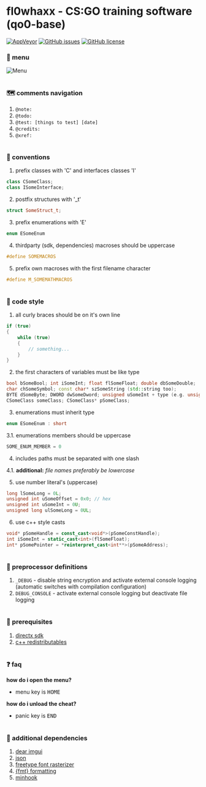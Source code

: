 # fl0whaxx - CS:GO training software (qo0-base)

[![AppVeyor](https://img.shields.io/appveyor/build/rollraw/qo0-base?color=blueviolet&logo=appveyor&logoColor=white&logoWidth=10)](https://ci.appveyor.com/project/rollraw/qo0-base)
[![GitHub issues](https://img.shields.io/github/issues/rollraw/qo0-base?color=blueviolet)](https://github.com/rollraw/qo0-base/issues)
[![GitHub license](https://img.shields.io/github/license/rollraw/qo0-base?color=blueviolet)](https://github.com/rollraw/qo0-base/blob/master/LICENSE)

### :space_invader: menu
![Menu](https://i.imgur.com/yoEf96z.png)

#

### :world_map: comments navigation
1. `@note:`
2. `@todo:`
3. `@test: [things to test] [date]`
4. `@credits:`
5. `@xref:`

#

### :test_tube: conventions
1. prefix classes with 'C' and interfaces classes 'I'
```cpp
class CSomeClass;
class ISomeInterface;
```

2. postfix structures with '_t'
```cpp
struct SomeStruct_t;
```

3. prefix enumerations with 'E'
```cpp
enum ESomeEnum
```

4. thirdparty (sdk, dependencies) macroses should be uppercase
```cpp
#define SOMEMACROS
```

5. prefix own macroses with the first filename character
```cpp
#define M_SOMEMATHMACROS
```

#

### :page_facing_up: code style
1. all curly braces should be on it's own line
```cpp
if (true)
{
	while (true)
	{
		// something...
	}
}
```

2. the first characters of variables must be like type
```cpp
bool bSomeBool; int iSomeInt; float flSomeFloat; double dbSomeDouble;
char chSomeSymbol; const char* szSomeString (std::string too);
BYTE dSomeByte; DWORD dwSomeDword; unsigned uSomeInt + type (e.g. unsigned long ulOffset);
CSomeClass someClass; CSomeClass* pSomeClass;
```

3. enumerations must inherit type
```cpp
enum ESomeEnum : short
```

3.1. enumerations members should be uppercase
```cpp
SOME_ENUM_MEMBER = 0
```

4. includes paths must be separated with one slash

4.1. **additional:** _file names preferably be lowercase_

5. use number literal's (uppercase)
```cpp
long lSomeLong = 0L;
unsigned int uSomeOffset = 0x0; // hex
unsigned int uSomeInt = 0U;
unsigned long ulSomeLong = 0UL;
```

6. use c++ style casts
```cpp
void* pSomeHandle = const_cast<void*>(pSomeConstHandle);
int iSomeInt = static_cast<int>(flSomeFloat);
int* pSomePointer = *reinterpret_cast<int**>(pSomeAddress);
```

#

### :bookmark: preprocessor definitions
1. `_DEBUG` - disable string encryption and activate external console logging (automatic switches with compilation configuration)
2. `DEBUG_CONSOLE` - activate external console logging but deactivate file logging

#

### :wrench: prerequisites
1. [directx sdk](https://www.microsoft.com/en-us/download/details.aspx?id=6812)
2. [c++ redistributables](https://support.microsoft.com/en-us/help/2977003/the-latest-supported-visual-c-downloads)

#

### :question: faq
**how do i open the menu?**
- menu key is <kbd>HOME</kbd>

**how do i unload the cheat?**
- panic key is <kbd>END</kbd>

#

### :balloon: additional dependencies
1. [dear imgui](https://github.com/ocornut/imgui/)
2. [json](https://github.com/nlohmann/json/)
3. [freetype font rasterizer](https://www.freetype.org/)
4. [{fmt} formatting](https://github.com/fmtlib/fmt/)
5. [minhook](https://github.com/TsudaKageyu/minhook/)
